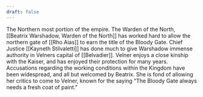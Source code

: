 ```yaml
---
draft: false
---
```

The Northern most portion of the empire. The Warden of the North, [[Beatrix Warshadow, Warden of the North]] has worked hard to allow the northern gate of [[Rho Aias]] to earn the title of the Bloody Gate. Chief Justice [[Kayneth Stilvaletti]] has done much to give Warshadow immense authority in Velners capital of [[Belvadier]]. Velner enjoys a close kinship with the Kaiser, and has enjoyed their protection for many years. Accusations regarding the working conditions within the Kingdom have been widespread, and all but welcomed by Beatrix. She is fond of allowing her critics to come to Velner, known for the saying “The Bloody Gate always needs a fresh coat of paint.”